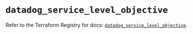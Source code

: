 # `datadog_service_level_objective`

Refer to the Terraform Registry for docs: [`datadog_service_level_objective`](https://registry.terraform.io/providers/datadog/datadog/3.61.0/docs/resources/service_level_objective).
